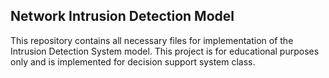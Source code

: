 ## Network Intrusion Detection Model

This repository contains all necessary files for implementation of the Intrusion Detection System model. This project is for educational purposes only and is implemented for decision support system class.
